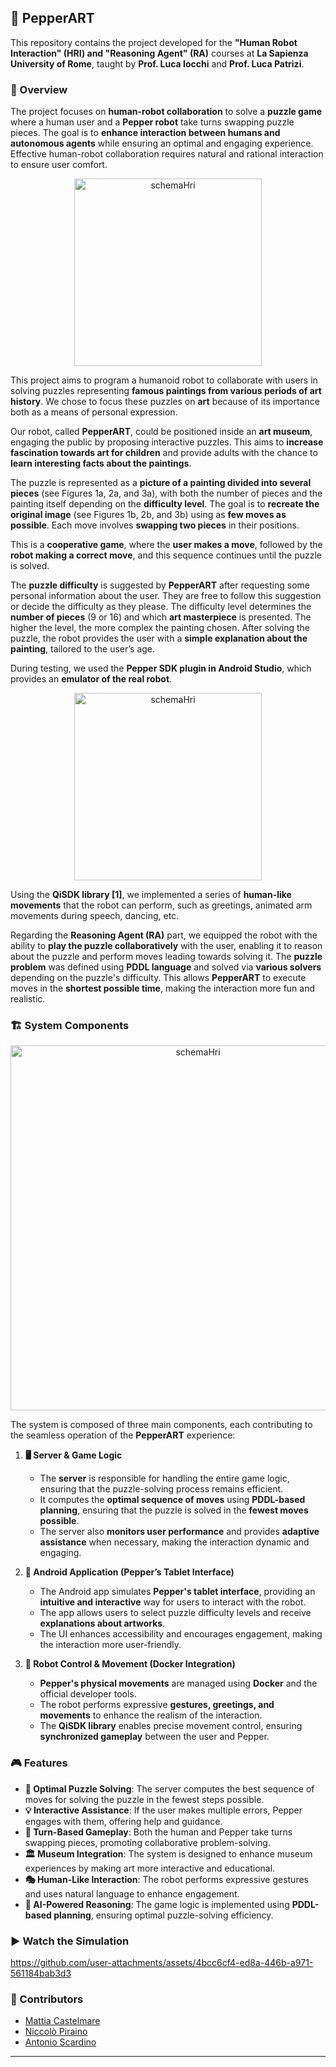 ## 🤖 PepperART

This repository contains the project developed for the **"Human Robot Interaction" (HRI) and "Reasoning Agent" (RA)** courses at **La Sapienza University of Rome**, taught by **Prof. Luca Iocchi** and **Prof. Luca Patrizi**.

### 📌 Overview

The project focuses on **human-robot collaboration** to solve a **puzzle game** where a human user and a **Pepper robot** take turns swapping puzzle pieces. The goal is to **enhance interaction between humans and autonomous agents** while ensuring an optimal and engaging experience. Effective human-robot collaboration requires natural and rational interaction to ensure user comfort.

<p align="center">
  <img src="https://github.com/user-attachments/assets/37420790-cba5-4e98-9350-5adaf7401972" alt="schemaHri" width="300" height="auto">
</p>

This project aims to program a humanoid robot to collaborate with users in solving puzzles representing **famous paintings from various periods of art history**. We chose to focus these puzzles on **art** because of its importance both as a means of personal expression.

Our robot, called **PepperART**, could be positioned inside an **art museum**, engaging the public by proposing interactive puzzles. This aims to **increase fascination towards art for children** and provide adults with the chance to **learn interesting facts about the paintings**.

The puzzle is represented as a **picture of a painting divided into several pieces** (see Figures 1a, 2a, and 3a), with both the number of pieces and the painting itself depending on the **difficulty level**. The goal is to **recreate the original image** (see Figures 1b, 2b, and 3b) using as **few moves as possible**. Each move involves **swapping two pieces** in their positions.

This is a **cooperative game**, where the **user makes a move**, followed by the **robot making a correct move**, and this sequence continues until the puzzle is solved.

The **puzzle difficulty** is suggested by **PepperART** after requesting some personal information about the user. They are free to follow this suggestion or decide the difficulty as they please. The difficulty level determines the **number of pieces** (9 or 16) and which **art masterpiece** is presented. The higher the level, the more complex the painting chosen. After solving the puzzle, the robot provides the user with a **simple explanation about the painting**, tailored to the user’s age.

During testing, we used the **Pepper SDK plugin in Android Studio**, which provides an **emulator of the real robot**.

<p align="center">
  <img src="https://github.com/user-attachments/assets/e35a0832-6c42-4651-8ca2-08b3ddee4d81" alt="schemaHri" width="300" height="auto">
</p>

Using the **QiSDK library [1]**, we implemented a series of **human-like movements** that the robot can perform, such as greetings, animated arm movements during speech, dancing, etc.

Regarding the **Reasoning Agent (RA)** part, we equipped the robot with the ability to **play the puzzle collaboratively** with the user, enabling it to reason about the puzzle and perform moves leading towards solving it. The **puzzle problem** was defined using **PDDL language** and solved via **various solvers** depending on the puzzle's difficulty. This allows **PepperART** to execute moves in the **shortest possible time**, making the interaction more fun and realistic.

### 🏗️ System Components

<p align="center">
  <img width="584" alt="schemaHri" src="https://github.com/user-attachments/assets/e233ed0b-d1cd-40a1-bed2-c14de96585ee" />
</p>

The system is composed of three main components, each contributing to the seamless operation of the **PepperART** experience:

1. **🖥️ Server & Game Logic**
   - The **server** is responsible for handling the entire game logic, ensuring that the puzzle-solving process remains efficient.
   - It computes the **optimal sequence of moves** using **PDDL-based planning**, ensuring that the puzzle is solved in the **fewest moves possible**.
   - The server also **monitors user performance** and provides **adaptive assistance** when necessary, making the interaction dynamic and engaging.

2. **📱 Android Application (Pepper’s Tablet Interface)**
   - The Android app simulates **Pepper's tablet interface**, providing an **intuitive and interactive** way for users to interact with the robot.
   - The app allows users to select puzzle difficulty levels and receive **explanations about artworks**.
   - The UI enhances accessibility and encourages engagement, making the interaction more user-friendly.

3. **🚀 Robot Control & Movement (Docker Integration)**
   - **Pepper's physical movements** are managed using **Docker** and the official developer tools.
   - The robot performs expressive **gestures, greetings, and movements** to enhance the realism of the interaction.
   - The **QiSDK library** enables precise movement control, ensuring **synchronized gameplay** between the user and Pepper.

### 🎮 Features

- **🧩 Optimal Puzzle Solving**: The server computes the best sequence of moves for solving the puzzle in the fewest steps possible.
- **💡 Interactive Assistance**: If the user makes multiple errors, Pepper engages with them, offering help and guidance.
- **🔄 Turn-Based Gameplay**: Both the human and Pepper take turns swapping pieces, promoting collaborative problem-solving.
- **🏛️ Museum Integration**: The system is designed to enhance museum experiences by making art more interactive and educational.
- **🎭 Human-Like Interaction**: The robot performs expressive gestures and uses natural language to enhance engagement.
- **🧠 AI-Powered Reasoning**: The game logic is implemented using **PDDL-based planning**, ensuring optimal puzzle-solving efficiency.

### ▶️ Watch the Simulation
https://github.com/user-attachments/assets/4bcc6cf4-ed8a-446b-a971-561184bab3d3

### 👥 Contributors

-  [Mattia Castelmare](https://github.com/MattiaCastelmare)
-  [Niccolò Piraino](https://github.com/Nickes10)
-  [Antonio Scardino](https://github.com/antoscardi)

---
